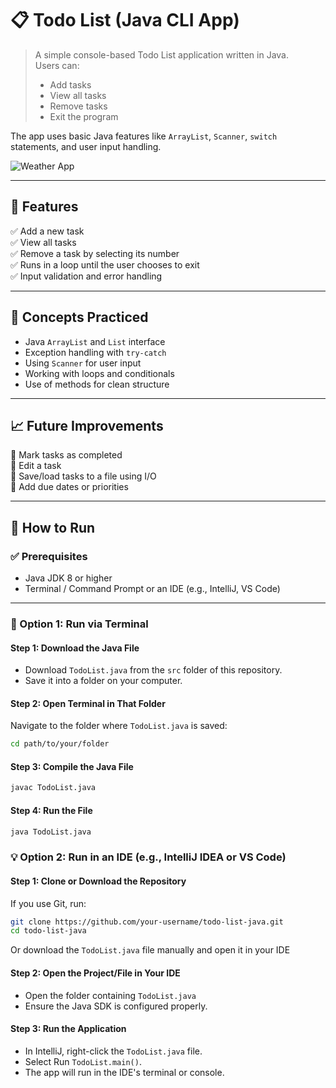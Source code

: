 # 📋 Todo List (Java CLI App)

> A simple console-based Todo List application written in Java.  
> Users can:
> - Add tasks  
> - View all tasks  
> - Remove tasks  
> - Exit the program  

The app uses basic Java features like `ArrayList`, `Scanner`, `switch` statements, and user input handling.

![Weather App]() 

---

## 📌 Features  

✅ Add a new task  
✅ View all tasks  
✅ Remove a task by selecting its number  
✅ Runs in a loop until the user chooses to exit  
✅ Input validation and error handling  

---

## 🧠 Concepts Practiced

- Java `ArrayList` and `List` interface  
- Exception handling with `try-catch`  
- Using `Scanner` for user input  
- Working with loops and conditionals  
- Use of methods for clean structure  

---

## 📈 Future Improvements  

🔹 Mark tasks as completed  
🔹 Edit a task  
🔹 Save/load tasks to a file using I/O  
🔹 Add due dates or priorities  

---

## 🧾 How to Run

### ✅ Prerequisites

- Java JDK 8 or higher  
- Terminal / Command Prompt or an IDE (e.g., IntelliJ, VS Code)

---

### 🧵 Option 1: Run via Terminal

#### Step 1: Download the Java File

- Download `TodoList.java` from the `src` folder of this repository.
- Save it into a folder on your computer.

#### Step 2: Open Terminal in That Folder

Navigate to the folder where `TodoList.java` is saved:

```bash
cd path/to/your/folder
```

#### Step 3: Compile the Java File
```bash
javac TodoList.java
```

#### Step 4: Run the File
```bash
java TodoList.java
```

### 💡 Option 2: Run in an IDE (e.g., IntelliJ IDEA or VS Code)

#### Step 1: Clone or Download the Repository

If you use Git, run:

```bash
git clone https://github.com/your-username/todo-list-java.git
cd todo-list-java
```

Or download the `TodoList.java` file manually and open it in your IDE

#### Step 2: Open the Project/File in Your IDE
- Open the folder containing `TodoList.java`
- Ensure the Java SDK is configured properly.

#### Step 3: Run the Application
- In IntelliJ, right-click the `TodoList.java` file.
- Select Run `TodoList.main()`.
- The app will run in the IDE's terminal or console.







 
